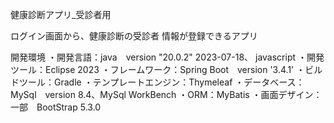 健康診断アプリ_受診者用

ログイン画面から、健康診断の受診者
情報が登録できるアプリ

開発環境
・開発言語：java　version "20.0.2" 2023-07-18、 javascript
・開発ツール：Eclipse 2023
・フレームワーク：Spring Boot　version '3.4.1'
・ビルドツール：Gradle
・テンプレートエンジン：Thymeleaf
・データベース：MySql　version 8.4、MySql WorkBench
・ORM：MyBatis
・画面デザイン：一部　BootStrap 5.3.0
